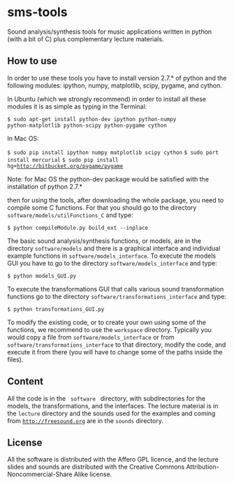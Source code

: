 sms-tools
========= 

Sound analysis/synthesis tools for music applications written in python (with a bit of C) plus complementary lecture materials.

How to use
----------

In order to use these tools you have to install version 2.7.* of python and the following modules: ipython, numpy, matplotlib, scipy, pygame, and cython. 

In Ubuntu (which we strongly recommend) in order to install all these modules it is as simple as typing in the Terminal:

<code>$ sudo apt-get install python-dev ipython python-numpy python-matplotlib python-scipy python-pygame cython</code>

In Mac OS:

<code>$ sudo pip install ipython numpy matplotlib scipy cython</code>
<code>$ sudo port install mercurial</code>
<code>$ sudo pip install hg+http://bitbucket.org/pygame/pygame</code>

Note: for Mac OS the python-dev package would be satisfied with the installation of python 2.7.*

then for using the tools, after downloading the whole package, you need to compile some C functions. For that you should go to the directory <code>software/models/utilFunctions_C</code> and type:</p>

<code>$ python compileModule.py build_ext --inplace </code>

The basic sound analysis/synthesis functions, or models, are in the directory <code>software/models</code> and there is a graphical interface and individual example functions in <code>software/models_interface</code>. To execute the models GUI you have to go to the directory <code>software/models_interface</code> and type: 

<code>$ python models_GUI.py </code>

To execute the transformations GUI that calls various sound transformation functions go to the directory <code>software/transformations_interface</code> and type: 

<code>$ python transformations_GUI.py </code>

To modify the existing code, or to create your own using some of the functions, we recommend to use the <code>workspace</code> directory. Typically you would copy a file from <code>software/models_interface</code> or from <code>software/transformations_interface</code> to that directory, modify the code, and execute it from there (you will have to change some of the paths inside the files). 


Content
-------

All the code is in the <code> software </code> directory, with subdirectories for the models, the transformations, and the interfaces. The lecture material is in the <code>lecture</code> directory and the sounds used for the examples and coming from <code>http://freesound.org</code> are in the <code>sounds</code> directory.

License
-------
All the software is distributed with the Affero GPL licence, and the lecture slides and sounds are distributed with the Creative Commons Attribution-Noncommercial-Share Alike license.

